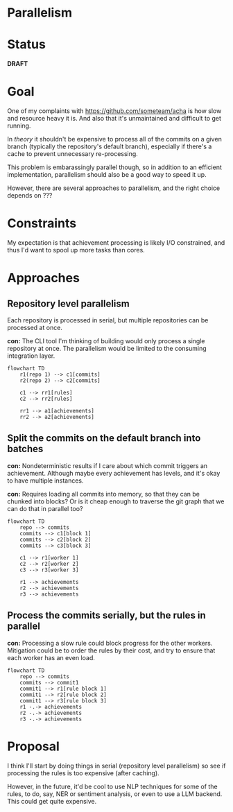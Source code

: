 # Parallelism

# Status

**DRAFT**

# Goal

One of my complaints with <https://github.com/someteam/acha> is how slow and resource heavy it is.
And also that it's unmaintained and difficult to get running.

In _theory_ it shouldn't be expensive to process all of the commits on a given branch (typically the
repository's default branch), especially if there's a cache to prevent unnecessary re-processing.

This problem is embarassingly parallel though, so in addition to an efficient implementation,
parallelism should also be a good way to speed it up.

However, there are several approaches to parallelism, and the right choice depends on ???

# Constraints

My expectation is that achievement processing is likely I/O constrained, and thus I'd want to spool
up more tasks than cores.

# Approaches

## Repository level parallelism

Each repository is processed in serial, but multiple repositories can be processed at once.

**con:** The CLI tool I'm thinking of building would only process a single repository at once. The
parallelism would be limited to the consuming integration layer.

```mermaid
flowchart TD
    r1(repo 1) --> c1[commits]
    r2(repo 2) --> c2[commits]

    c1 --> rr1[rules]
    c2 --> rr2[rules]

    rr1 --> a1[achievements]
    rr2 --> a2[achievements]
```

## Split the commits on the default branch into batches

**con:** Nondeterministic results if I care about which commit triggers an achievement. Although
maybe every achievement has levels, and it's okay to have multiple instances.

**con:** Requires loading all commits into memory, so that they can be chunked into blocks? Or is it
cheap enough to traverse the git graph that we can do that in parallel too?

```mermaid
flowchart TD
    repo --> commits
    commits --> c1[block 1]
    commits --> c2[block 2]
    commits --> c3[block 3]

    c1 --> r1[worker 1]
    c2 --> r2[worker 2]
    c3 --> r3[worker 3]

    r1 --> achievements
    r2 --> achievements
    r3 --> achievements
```

## Process the commits serially, but the rules in parallel

**con:** Processing a slow rule could block progress for the other workers. Mitigation could be to
order the rules by their cost, and try to ensure that each worker has an even load.

```mermaid
flowchart TD
    repo --> commits
    commits --> commit1
    commit1 --> r1[rule block 1]
    commit1 --> r2[rule block 2]
    commit1 --> r3[rule block 3]
    r1 -.-> achievements
    r2 -.-> achievements
    r3 -.-> achievements
```

# Proposal

I think I'll start by doing things in serial (repository level parallelism) so see if processing the
rules is too expensive (after caching).

However, in the future, it'd be cool to use NLP techniques for some of the rules, to do, say, NER or
sentiment analysis, or even to use a LLM backend. This could get quite expensive.
